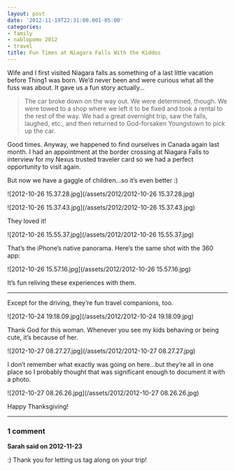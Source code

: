 ```yaml
---
layout: post
date: '2012-11-19T22:31:00.001-05:00'
categories:
- family
- nablopomo 2012
- travel
title: Fun Times at Niagara Falls With the Kiddos
---
```


Wife and I first visited Niagara falls as something of a last little vacation before Thing1 was born. We’d never been and were curious what all the fuss was about. It gave us a fun story actually…

> The car broke down on the way out. We were determined, though. We were towed to a shop where we left it to be fixed and took a rental to the rest of the way. We had a great overnight trip, saw the falls, laughed, etc., and then returned to God-forsaken Youngstown to pick up the car.

Good times. Anyway, we happened to find ourselves in Canada again last month. I had an appointment at the border crossing at Niagara Falls to interview for my Nexus trusted traveler card so we had a perfect opportunity to visit again.

But now we have a gaggle of children…so it’s even better :)

![2012-10-26 15.37.28.jpg](/assets/2012/2012-10-26 15.37.28.jpg)

![2012-10-26 15.37.43.jpg](/assets/2012/2012-10-26 15.37.43.jpg)

They loved it!

![2012-10-26 15.55.37.jpg](/assets/2012/2012-10-26 15.55.37.jpg) 

That’s the iPhone’s native panorama. Here’s the same shot with the 360 app:

![2012-10-26 15.57.16.jpg](/assets/2012/2012-10-26 15.57.16.jpg)

It’s fun reliving these experiences with them.

***

Except for the driving, they’re fun travel companions, too.  

![2012-10-24 19.18.09.jpg](/assets/2012/2012-10-24 19.18.09.jpg)

Thank God for this woman. Whenever you see my kids behaving or being cute, it’s because of her.

![2012-10-27 08.27.27.jpg](/assets/2012/2012-10-27 08.27.27.jpg)

I don’t remember what exactly was going on here…but they’re all in one place so I probably thought that was significant enough to document it with a photo.  

![2012-10-27 08.26.26.jpg](/assets/2012/2012-10-27 08.26.26.jpg)

Happy Thanksgiving!

---

### 1 comment

**Sarah said on 2012-11-23**

:)  Thank you for letting us tag along on your trip!

